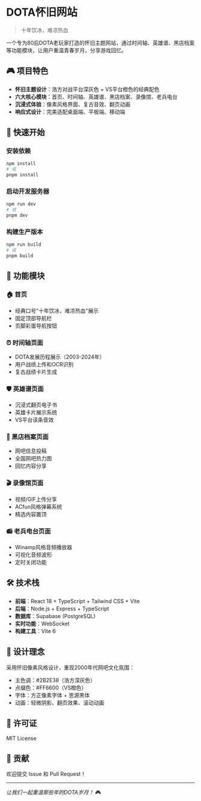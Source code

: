 # DOTA怀旧网站

> 十年饮冰，难凉热血

一个专为80后DOTA老玩家打造的怀旧主题网站，通过时间轴、英雄谱、黑店档案等功能模块，让用户重温青春岁月，分享游戏回忆。

## 🎮 项目特色

- **怀旧主题设计**：浩方对战平台深灰色 + VS平台橙色的经典配色
- **六大核心模块**：首页、时间轴、英雄谱、黑店档案、录像馆、老兵电台
- **沉浸式体验**：像素风格界面、复古音效、翻页动画
- **响应式设计**：完美适配桌面端、平板端、移动端

## 🚀 快速开始

### 安装依赖
```bash
npm install
# 或
pnpm install
```

### 启动开发服务器
```bash
npm run dev
# 或
pnpm dev
```

### 构建生产版本
```bash
npm run build
# 或
pnpm build
```

## 📱 功能模块

### 🏠 首页
- 经典口号"十年饮冰，难凉热血"展示
- 固定顶部导航栏
- 页脚彩蛋导航按钮

### ⏰ 时间轴页面
- DOTA发展历程展示（2003-2024年）
- 用户战绩上传和OCR识别
- 复古战绩卡片生成

### 🛡️ 英雄谱页面
- 沉浸式翻页电子书
- 英雄卡片展示系统
- VS平台读条音效

### 🏪 黑店档案页面
- 网吧信息投稿
- 全国网吧热力图
- 回忆内容分享

### 🎬 录像馆页面
- 视频/GIF上传分享
- ACfun风格弹幕系统
- 精选内容置顶

### 📻 老兵电台页面
- Winamp风格音频播放器
- 可视化音频波形
- 定时关闭功能

## 🛠️ 技术栈

- **前端**：React 18 + TypeScript + Tailwind CSS + Vite
- **后端**：Node.js + Express + TypeScript
- **数据库**：Supabase (PostgreSQL)
- **实时功能**：WebSocket
- **构建工具**：Vite 6

## 🎨 设计理念

采用怀旧像素风格设计，重现2000年代网吧文化氛围：
- 主色调：#2B2E38（浩方深灰色）
- 点缀色：#FF6600（VS橙色）
- 字体：方正像素字体 + 思源黑体
- 动画：轻微阴影、翻页效果、滚动动画

## 📄 许可证

MIT License

## 🤝 贡献

欢迎提交 Issue 和 Pull Request！

---

*让我们一起重温那些年的DOTA岁月！* 🎮